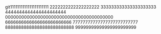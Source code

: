 git1111111111111111111111
2222222222222222222
333333333333333333333
4444444444444444444444
0000000000000000000000000000000000000000
6666666666666666666666666
77777777777777777777777777
88888888888888888888888888
99999999999999999999999

